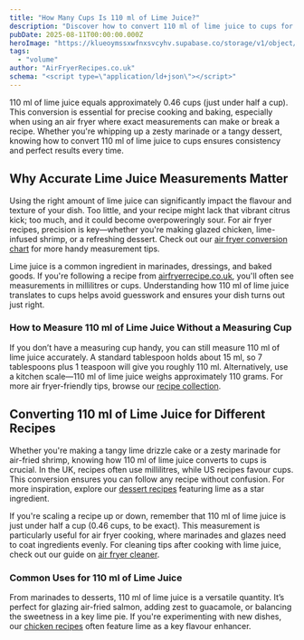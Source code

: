 ```yaml
---
title: "How Many Cups Is 110 ml of Lime Juice?"
description: "Discover how to convert 110 ml of lime juice to cups for perfect recipes every time. Get precise measurements for baking and cooking with ease."
pubDate: 2025-08-11T00:00:00.000Z
heroImage: "https://klueoymssxwfnxsvcyhv.supabase.co/storage/v1/object/public/md/how-many-cups-is-110-ml-of-lime-juice-76a8ebb6.webp"
tags:
  - "volume"
author: "AirFryerRecipes.co.uk"
schema: "<script type=\"application/ld+json\"></script>"
---
```


<p>110 ml of lime juice equals approximately 0.46 cups (just under half a cup). This conversion is essential for precise cooking and baking, especially when using an air fryer where exact measurements can make or break a recipe. Whether you're whipping up a zesty marinade or a tangy dessert, knowing how to convert 110 ml of lime juice to cups ensures consistency and perfect results every time.</p>  

<h2>Why Accurate Lime Juice Measurements Matter</h2>  
<p>Using the right amount of lime juice can significantly impact the flavour and texture of your dish. Too little, and your recipe might lack that vibrant citrus kick; too much, and it could become overpoweringly sour. For air fryer recipes, precision is key—whether you're making glazed chicken, lime-infused shrimp, or a refreshing dessert. Check out our <a href=https://www.airfryerrecipe.co.uk/air-fryer-conversion-chart>air fryer conversion chart</a> for more handy measurement tips.</p>  

<p>Lime juice is a common ingredient in marinades, dressings, and baked goods. If you're following a recipe from <a href=https://www.airfryerrecipe.co.uk/>airfryerrecipe.co.uk</a>, you'll often see measurements in millilitres or cups. Understanding how 110 ml of lime juice translates to cups helps avoid guesswork and ensures your dish turns out just right.</p>  

<h3>How to Measure 110 ml of Lime Juice Without a Measuring Cup</h3>  
<p>If you don’t have a measuring cup handy, you can still measure 110 ml of lime juice accurately. A standard tablespoon holds about 15 ml, so 7 tablespoons plus 1 teaspoon will give you roughly 110 ml. Alternatively, use a kitchen scale—110 ml of lime juice weighs approximately 110 grams. For more air fryer-friendly tips, browse our <a href=https://www.airfryerrecipe.co.uk/recipes>recipe collection</a>.</p>  

<h2>Converting 110 ml of Lime Juice for Different Recipes</h2>  
<p>Whether you're making a tangy lime drizzle cake or a zesty marinade for air-fried shrimp, knowing how 110 ml of lime juice converts to cups is crucial. In the UK, recipes often use millilitres, while US recipes favour cups. This conversion ensures you can follow any recipe without confusion. For more inspiration, explore our <a href=https://www.airfryerrecipe.co.uk/recipe-category/dessert>dessert recipes</a> featuring lime as a star ingredient.</p>  

<p>If you're scaling a recipe up or down, remember that 110 ml of lime juice is just under half a cup (0.46 cups, to be exact). This measurement is particularly useful for air fryer cooking, where marinades and glazes need to coat ingredients evenly. For cleaning tips after cooking with lime juice, check out our guide on <a href=https://www.airfryerrecipe.co.uk/air-fryer-cleaner>air fryer cleaner</a>.</p>  

<h3>Common Uses for 110 ml of Lime Juice</h3>  
<p>From marinades to desserts, 110 ml of lime juice is a versatile quantity. It’s perfect for glazing air-fried salmon, adding zest to guacamole, or balancing the sweetness in a key lime pie. If you're experimenting with new dishes, our <a href=https://www.airfryerrecipe.co.uk/recipe-category/chicken>chicken recipes</a> often feature lime as a key flavour enhancer.</p>